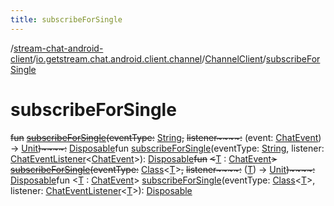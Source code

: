 ```yaml
---
title: subscribeForSingle
---
```

/[stream-chat-android-client](../../index.md)/[io.getstream.chat.android.client.channel](../index.md)/[ChannelClient](index.md)/[subscribeForSingle](subscribeForSingle.md)  
  
  
  
# subscribeForSingle  
~~fun~~ [~~subscribeForSingle~~](subscribeForSingle.md)~~(~~~~eventType~~~~:~~ [String](https://kotlinlang.org/api/latest/jvm/stdlib/kotlin/-string/index.html)~~,~~ ~~listener~~~~:~~ (event: [ChatEvent](../../io.getstream.chat.android.client.events/ChatEvent/index.md)) -&gt; [Unit](https://kotlinlang.org/api/latest/jvm/stdlib/kotlin/-unit/index.html)~~)~~~~:~~ [Disposable](../../io.getstream.chat.android.client.utils.observable/Disposable/index.md)fun [subscribeForSingle](subscribeForSingle.md)(eventType: [String](https://kotlinlang.org/api/latest/jvm/stdlib/kotlin/-string/index.html), listener: [ChatEventListener](../../io.getstream.chat.android.client/ChatEventListener/index.md)&lt;[ChatEvent](../../io.getstream.chat.android.client.events/ChatEvent/index.md)&gt;): [Disposable](../../io.getstream.chat.android.client.utils.observable/Disposable/index.md)~~fun~~ ~~&lt;~~[T](subscribeForSingle.md) : [ChatEvent](../../io.getstream.chat.android.client.events/ChatEvent/index.md)~~&gt;~~ [~~subscribeForSingle~~](subscribeForSingle.md)~~(~~~~eventType~~~~:~~ [Class](https://developer.android.com/reference/kotlin/java/lang/Class.html)&lt;[T](subscribeForSingle.md)&gt;~~,~~ ~~listener~~~~:~~ ([T](subscribeForSingle.md)) -&gt; [Unit](https://kotlinlang.org/api/latest/jvm/stdlib/kotlin/-unit/index.html)~~)~~~~:~~ [Disposable](../../io.getstream.chat.android.client.utils.observable/Disposable/index.md)fun &lt;[T](subscribeForSingle.md) : [ChatEvent](../../io.getstream.chat.android.client.events/ChatEvent/index.md)&gt; [subscribeForSingle](subscribeForSingle.md)(eventType: [Class](https://developer.android.com/reference/kotlin/java/lang/Class.html)&lt;[T](subscribeForSingle.md)&gt;, listener: [ChatEventListener](../../io.getstream.chat.android.client/ChatEventListener/index.md)&lt;[T](subscribeForSingle.md)&gt;): [Disposable](../../io.getstream.chat.android.client.utils.observable/Disposable/index.md)
